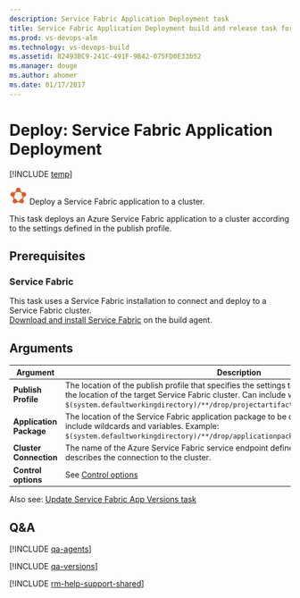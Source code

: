 ```yaml
---
description: Service Fabric Application Deployment task
title: Service Fabric Application Deployment build and release task for Microsoft VSTS and Microsoft Team Foundation Server
ms.prod: vs-devops-alm
ms.technology: vs-devops-build
ms.assetid: 82493BC9-241C-491F-9B42-075FD0E33b52
ms.manager: douge
ms.author: ahomer
ms.date: 01/17/2017
---
```


# Deploy: Service Fabric Application Deployment

[!INCLUDE [temp](../../_shared/version-tfs-2017-rtm.md)]

![icon](_img/azure-service-fabric.png) Deploy a Service Fabric application to a cluster.

This task deploys an Azure Service Fabric application to a cluster 
according to the settings defined in the publish profile.

## Prerequisites

### Service Fabric
This task uses a Service Fabric installation to connect and 
deploy to a Service Fabric cluster.  
[Download and install Service Fabric](https://aka.ms/servicefabric) on the build agent.

## Arguments

| Argument | Description |
| -------- | ----------- |
| **Publish Profile** | The location of the publish profile that specifies the settings to use for deployment, including the location of the target Service Fabric cluster. Can include wildcards and variables. Example:<br />`$(system.defaultworkingdirectory)/**/drop/projectartifacts/**/PublishProfiles/Cloud.xml` |
| **Application Package** | The location of the Service Fabric application package to be deployed to the cluster. Can include wildcards and variables. Example: `$(system.defaultworkingdirectory)/**/drop/applicationpackage` |
| **Cluster Connection** | The name of the Azure Service Fabric service endpoint defined in the TS/TFS project that describes the connection to the cluster. |
| **Control options** | See [Control options](../../concepts/process/tasks.md#controloptions) |

Also see: [Update Service Fabric App Versions task](../utility/service-fabric-versioning.md)

## Q&A
<!-- BEGINSECTION class="md-qanda" -->

[!INCLUDE [qa-agents](../../_shared/qa-agents.md)]

[!INCLUDE [qa-versions](../../_shared/qa-versions.md)]

<!-- ENDSECTION -->

[!INCLUDE [rm-help-support-shared](../../_shared/rm-help-support-shared.md)]
